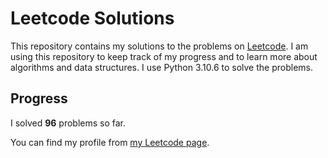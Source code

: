# Leetcode Solutions

This repository contains my solutions to the problems on [Leetcode](https://leetcode.com/problemset/all/). I am using this repository to keep track of my progress and to learn more about algorithms and data structures. I use Python 3.10.6 to solve the problems.

## Progress

I solved **96** problems so far.

You can find my profile from [my Leetcode page](https://leetcode.com/taner_celikkiran/).
